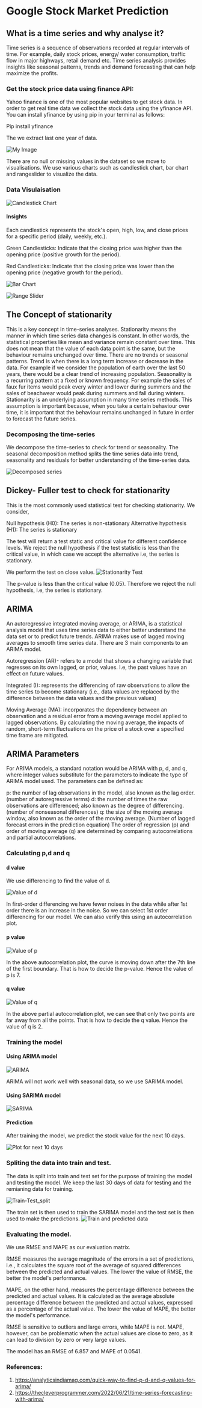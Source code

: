 # Google Stock Market Prediction

## What is a time series and why analyse it?

Time series is a sequence of observations recorded at regular intervals of time. For example, daily stock prices, energy/ water consumption, traffic flow in major highways, retail demand etc. Time series analysis provides insights like seasonal patterns, trends and demand forecasting that can help maximize the profits.

### Get the stock price data using finance API:
Yahoo finance is one of the most popular websites to get stock data. In order to get real time data we collect the stock data using the yfinance API. 
You can install yfinance by using pip in your terminal as follows:

Pip install yfinance

The we extract last one year of data.

![My Image](img1.JPG)

There are no null or missing values in the dataset so we move to visualisations.
We use various charts such as candlestick chart, bar chart and rangeslider to visualize the data.

### Data Visulaisation

![Candlestick Chart](candlestick.JPG)

#### Insights
Each candlestick represents the stock's open, high, low, and close prices for a specific period (daily, weekly, etc.).

Green Candlesticks: Indicate that the closing price was higher than the opening price (positive growth for the period).

Red Candlesticks: Indicate that the closing price was lower than the opening price (negative growth for the period). 

![Bar Chart](barchart.JPG)

![Range Slider](rangeslider.JPG)

## The Concept of stationarity
This is a key concept in time-series analyses. Stationarity means the manner in which time series data changes is constant. In other words, the statistical properties like mean and variance remain constant over time. This does not mean that the value of each data point is the same, but the behaviour remains unchanged over time. There are no trends or seasonal patterns. 
Trend is when there is a long term increase or decrease in the data. For example if we consider the population of earth over the last 50 years, there would be a clear trend of increasing population. Seasonality is a recurring pattern at a fixed or known frequency. For example the sales of faux fur items would peak every winter and lower during summers and the sales of beachwear would peak during summers and fall during winters. Stationarity is an underlying assumption in many time series methods. This assumption is important because, when you take a certain behaviour over time, it is important that the behaviour remains unchanged in future in order to forecast the future series.

### Decomposing the time-series

We decompose the time-series to check for trend or seasonality.
The seasonal decomposition method splits the time series data into trend, seasonality and residuals for better understanding of the time-series data.

![Decomposed series](decompose.JPG)

## Dickey- Fuller test to check for stationarity

This is the most commonly used statistical test for checking stationarity.
We consider,

Null hypothesis (H0): The series is non-stationary
Alternative hypothesis (H1): The series is stationary

The test will return a test static and critical value for different confidence levels. We reject the null hypothesis if the test statistic is less than the critical value, in which case we accept the alternative i.e, the series is stationary.

We perform the test on close value. 
![Stationarity Test](adfuller.JPG)

The p-value is less than the critical value (0.05). Therefore we reject the null hypothesis, i.e, the series is stationary.

## ARIMA
An autoregressive integrated moving average, or ARIMA, is a statistical analysis model that uses time series data to either better understand the data set or to predict future trends. 
ARIMA makes use of lagged moving averages to smooth time series data.
There are 3 main components to an ARIMA model.

Autoregression (AR)- refers to a model that shows a changing variable that regresses on its own lagged, or prior, values. I.e, the past values have an effect on future values.

Integrated (I):  represents the differencing of raw observations to allow the time series to become stationary (i.e., data values are replaced by the difference between the data values and the previous values)

Moving Average (MA): incorporates the dependency between an observation and a residual error from a moving average model applied to lagged observations. By calculating the moving average, the impacts of random, short-term fluctuations on the price of a stock over a specified time frame are mitigated.

## ARIMA Parameters
For ARIMA models, a standard notation would be ARIMA with p, d, and q, where integer values substitute for the parameters to indicate the type of ARIMA model used. The parameters can be defined as:

p: the number of lag observations in the model, also known as the lag order. (number of autoregressive terms)
d: the number of times the raw observations are differenced; also known as the degree of differencing. (number of nonseasonal differences)
q: the size of the moving average window, also known as the order of the moving average. (Number of lagged forecast errors in the prediction equation)
The order of regression (p) and order of moving average (q) are determined by comparing autocorrelations and partial autocorrelations.

### Calculating p,d and q

#### d value
We use differencing to find the value of d.

![Value of d](dvalue.JPG)

In first-order differencing we have fewer noises in the data while after 1st order there is an increase in the noise. So we can select 1st order differencing for our model. We can also verify this using an autocorrelation plot. 

#### p value

![Value of p](pvalue.JPG)

In the above autocorrelation plot, the curve is moving down after the 7th line of the first boundary. That is how to decide the p-value. Hence the value of p is 7.

#### q value

![Value of q](qvalue.JPG)

In the above partial autocorrelation plot, we can see that only two points are far away from all the points. That is how to decide the q value. Hence the value of q is 2.

### Training the model

#### Using ARIMA model
![ARIMA](arima.JPG)

ARIMA will not work well with seasonal data, so we use SARIMA model.

#### Using SARIMA model
![SARIMA](sarima.JPG)

#### Prediction

After training the model, we predict the stock value for the next 10 days.

![Plot for next 10 days](predict.JPG)

### Spliting the data into train and test.

The data is split into train and test set for the purpose of training the model and testing the model. We keep the last 30 days of data for testing and the remianing data for training.

![Train-Test_split](trainNtest.JPG)

The train set is then used to train the SARIMA model and the test set is then used to make the predictions.
![Train and predicted data](trainNpredicted.JPG)


### Evaluating the model.

We use RMSE and MAPE as our evaluation matrix.

RMSE measures the average magnitude of the errors in a set of predictions, i.e., it calculates the square root of the average of squared differences between the predicted and actual values. The lower the value of RMSE, the better the model's performance.

MAPE, on the other hand, measures the percentage difference between the predicted and actual values. It is calculated as the average absolute percentage difference between the predicted and actual values, expressed as a percentage of the actual value. The lower the value of MAPE, the better the model's performance.

RMSE is sensitive to outliers and large errors, while MAPE is not. MAPE, however, can be problematic when the actual values are close to zero, as it can lead to division by zero or very large values.

The model has an RMSE of 6.857 and MAPE of 0.0541.



### References:
1. https://analyticsindiamag.com/quick-way-to-find-p-d-and-q-values-for-arima/
2. https://thecleverprogrammer.com/2022/06/21/time-series-forecasting-with-arima/


